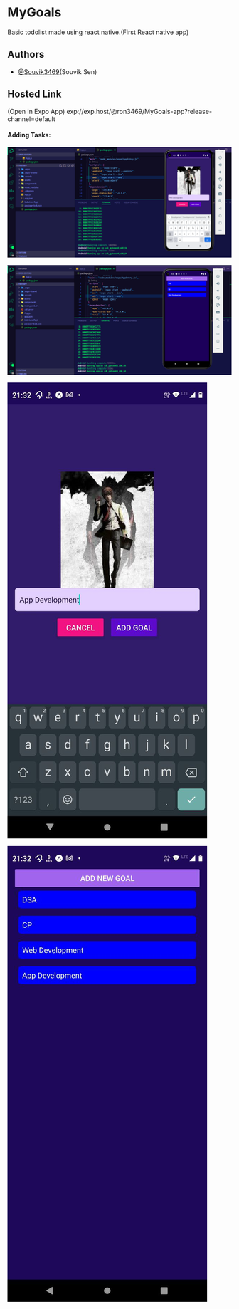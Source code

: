 # MyGoals
Basic todolist made using react native.(First React native app)

## Authors

- [@Souvik3469](https://github.com/Souvik3469)(Souvik Sen)

## Hosted Link
(Open in Expo App)
exp://exp.host/@ron3469/MyGoals-app?release-channel=default

#### Adding Tasks:
![Home1](https://github.com/Souvik3469/MyGoals/blob/main/assets/home1.png)

![Home2](https://github.com/Souvik3469/MyGoals/blob/main/assets/home2.png)

![Home3](https://github.com/Souvik3469/MyGoals/blob/main/assets/home4.jpg)

![Home4](https://github.com/Souvik3469/MyGoals/blob/main/assets/home3.jpg)
